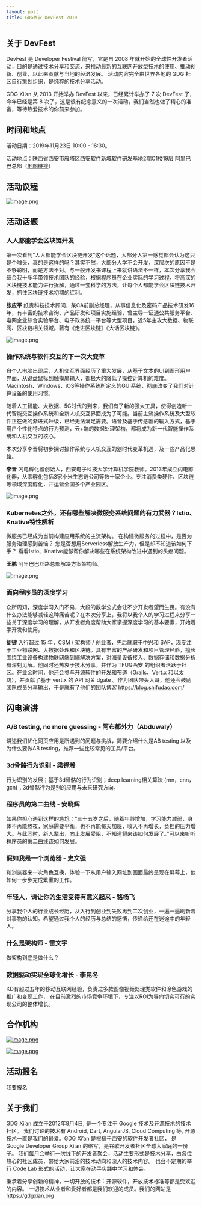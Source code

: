 ```yaml
---
layout: post
title: GDG西安 DevFest 2019
---
```


## 关于 DevFest

DevFest 是 Developer Festival 简写，它是自 2008 年就开始的全球性开发者活动，目的是通过技术分享和交流，来推动最新的互联网开放型技术的使用、推动创新、创业，以此来贡献与当地的经济发展。 活动内容完全由世界各地的 GDG 社区自行策划组织，是纯粹的技术分享活动。

GDG Xi’an 从 2013 开始举办 DevFest 以来，已经累计举办了 7 次 DevFest 了，今年已经是第 8 次了，这是很有纪念意义的一次活动，我们当然也做了精心的准备，等待热爱技术的你前来参加。

## 时间和地点

活动日期：2019年11月23日 10:00 - 16:30。

活动地点：陕西省西安市雁塔区西安软件新城软件研发基地2期C1楼19层 阿里巴巴总部（[地图链接](https://surl.amap.com/11HwTJNy3Rr)）

## 活动议程

![image.png](https://i.loli.net/2019/10/26/dYuAS9lezs1chkQ.png)

## 活动话题

### 人人都能学会区块链开发

第一次看到“人人都能学会区块链开发”这个话题，大部分人第一感觉都会认为这只是个噱头，真的是这样的吗？其实不然，大部分人学不会开发，深层次的原因不是不够聪明，而是方法不对。与一般开发书课程上来就讲语法不一样，本次分享我会结合我十多年带领技术团队的经验，根据程序员在企业实际的学习过程，将高深的区块链技术能力进行拆解，通过一套科学的方法，让每个人都能学会区块链技术开发，抓住区块链技术初期的红利。

**张应平** 纸贵科技技术顾问，某CA前副总经理，从事信息化及密码产品技术研发16年，有丰富的技术咨询、产品研发和项目实施经验，曾主导一证通公共服务平台、电网企业综合实验平台、电子政务统一平台等大型项目，近5年主攻大数据、物联网、区块链相关领域。著有《走进区块链》《大话区块链》。

![image.png](https://i.loli.net/2019/10/26/urMZvAgjTme1iO2.png)


### 操作系统与软件交互的下一次大变革

自个人电脑出现后，人机交互界面经历了重大发展，从基于文本的UI到图形用户界面，从键盘鼠标到触摸屏输入，都极大的降低了操控计算机的难度。Macintosh、Windows、iOS等操作系统所定义的GUI系统，彻底改变了我们对计算设备的使用习惯。

随着人工智能、大数据、5G时代的到来，我们有了新的强大工具，使得创造新一代智能交互操作系统和全新人机交互界面成为了可能。当前主流操作系统及大型软件正在做的渐进式升级，已经无法满足需要。语音及基于传感器的输入方式，基于用户个性化特点的行为预测，云+端的数据处理架构，都将成为新一代智能操作系统和人机交互的核心。

本次分享李晋将初步探讨操作系统与人机交互的划时代变革机遇，及一些产品化思路。

**李晋** 闪电孵化器创始人，西安电子科技大学计算机学院教师。2013年成立闪电孵化器，从零孵化包括3家小米生态链公司等数十家企业。专注消费类硬件、区块链等领域深度孵化，并运营全国多个产业园区。

![image.png](https://i.loli.net/2019/10/26/mDXOuVlhcIfxw3y.png)

### Kubernetes之外，还有哪些解决微服务系统问题的有力武器？Istio、Knative特性解析

微服务已经成为当前构建应用系统的主流架构。
在构建微服务的过程中，是否为服务治理感到苦恼？
您是否想用Serverless解放生产力，但是却不知道该如何下手？
看看Istio、Knative能够帮你解决哪些在系统架构改进中遇到的头疼问题。

**王鹏** 阿里巴巴丝路总部解决方案架构师。

![image.png](https://i.loli.net/2019/10/26/sywPLBYlQUV2m6F.png)

### 面向程序员的深度学习

众所周知，深度学习入门不易，大段的数学公式会让不少开发者望而生畏。有没有什么办法能够减轻这种痛苦呢？在本次分享上，我将以我个人的学习过程来分享一些关于深度学习的理解，从开发者角度帮助大家掌握深度学习的基本要素，开始着手开发和使用。

**胡键** 入行超过 15 年，CSM / 架构师 / 创业者，先后就职于中兴和 SAP，现专注于工业物联网、大数据处理和区块链。具有丰富的产品研发和项目管理经验，擅长围绕工业设备构建物联网端到端解决方案，对海量设备接入、数据存储和数据分析有深刻见解。他同时还热衷于技术分享，并作为 TFUG西安 的组织者活跃于社区。在业余时间，他还会参与开源软件的开发和布道（Grails、Vert.x 和以太坊），并贡献了基于 vert.x 的 API 网关 dgate 。作为团队带头大哥，他还会鼓励团队成员分享输出，于是就有了他们的团队博客 <https://blog.shifudao.com/>


## 闪电演讲

### A/B testing, no more guessing - 阿布都外力（Abduwaly）

讲述我们优化网页应用是所遇到的问题与挑战，简要介绍什么是AB testing 以及为什么要做AB testing，推荐一些比较常见的工具/平台。

### 3d骨骼行为识别 - 梁铎瀚

行为识别的发展；基于3d骨骼的行为识别；deep learning相关算法 (rnn，cnn，gcn)；3d骨骼行为是别的应用与未来研究方向。


### 程序员的第二曲线 - 安晓辉

如果你担心遇到这样的尴尬：“三十五岁之后，随着年龄增加，学习能力减弱，身体不再能熬夜，家庭需要平衡，也不再能每天加班，收入不再增长，负担的压力增大。与此同时，新人辈出，向上发展受阻，不知道将来该如何发展了。”可以来听听程序员的第二曲线该如何发展。

### 假如我是一个浏览器 - 史文强

和浏览器来一次角色互换，体验一下从用户输入网址到画面最终呈现在屏幕上，他如何一步步完成繁重的工作。


### 年轻人，请让你的生活变得有意义起来 - 骆杨飞

分享我个人的行业成长经历，从入行到创业到失败再到二次创业，一遍一遍刷新着对事物的认知。希望通过我个人的经历与总结的感悟，传递给还在迷途中的年轻人。

### 什么是架构师 - 雷文宇

做架构到底是做什么？

### 数据驱动实现全球化增长 - 李昆冬

KD有超过五年的移动互联网经验，负责过多款图像视频处理类软件和涂色游戏的推广和变现工作， 在目前激烈的市场竞争环境下，专注以ROI为导向切实可行的实现公司的整体增长。

## 合作机构

[![image.png](https://i.loli.net/2019/10/26/Naop9FsJTynLBjP.png)](https://aliyun.com)

[![image.png](https://i.loli.net/2019/10/26/wRofAxbiprFJqdP.png)](https://cx.jdcloud.com/spaceDetail6.html)

## 活动报名

<a href="https://www.bagevent.com/event/6121412" class="btn btn-success">我要报名</a>

## 关于我们

GDG Xi’an 成立于2012年8月4日, 是一个专注于 Google 技术及开源技术的技术社区。 我们讨论的技术有 Android, Dart, AngularJS, Cloud Computing 等, 开源技术一直是我们的最爱。GDG Xi’an 是根植于西安的软件开发者社区， 是 Google Developer Group Xi’an 的缩写，是谷歌开发者社区全球大家庭的一份子。 我们每月会举行一次线下的开发者聚会，活动主要形式是技术分享，由各位热心的社区成员，带给大家前沿的技术动向和深入的技术内容。 也会不定期的举行 Code Lab 形式的活动，让大家在动手实践中学习和体会。

秉承着分享创新的精神，一切开放的技术：开源软件，开放技术标准等都是受欢迎的内容。 一切技术从业者和爱好者都是我们欢迎的成员。我们的网站是 <https://gdgxian.org>
